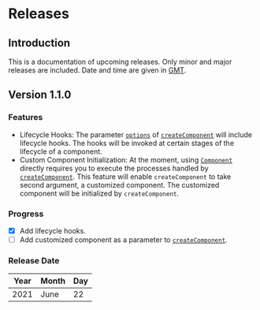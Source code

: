 # Releases

## Introduction

This is a documentation of upcoming releases. Only minor and major releases are included. Date and time are given in [GMT](https://greenwichmeantime.com/).

## Version 1.1.0

### Features

- Lifecycle Hooks: The parameter [`options`](api/create-component/create-component.md#options) of [`createComponent`](./api/create-component/create-component.md) will include lifecycle hooks. The hooks will be invoked at certain stages of the lifecycle of a component.
- Custom Component Initialization: At the moment, using [`Component`](api/component/component.md) directly requires you to execute the processes handled by [`createComponent`](api/create-component/create-component.md). This feature will enable `createComponent` to take second argument, a customized component. The customized component will be initialized by `createComponent`.

### Progress

- [x] Add lifecycle hooks.
- [ ] Add customized component as a parameter to [`createComponent`](api/create-component/create-component.md).

### Release Date

| Year | Month | Day |
| ---- | ----- | --- |
| 2021 | June  | 22  |

